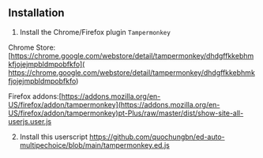 ## Installation
1. Install the Chrome/Firefox plugin `Tampermonkey`
 
  Chrome Store: [https://chrome.google.com/webstore/detail/tampermonkey/dhdgffkkebhmkfjojejmpbldmpobfkfo]( https://chrome.google.com/webstore/detail/tampermonkey/dhdgffkkebhmkfjojejmpbldmpobfkfo)
  
  Firefox addons:[https://addons.mozilla.org/en-US/firefox/addon/tampermonkey](https://addons.mozilla.org/en-US/firefox/addon/tampermonkey)pt-Plus/raw/master/dist/show-site-all-userjs.user.js

2. Install this userscript https://github.com/quochungbn/ed-auto-multipechoice/blob/main/tampermonkey.ed.js

